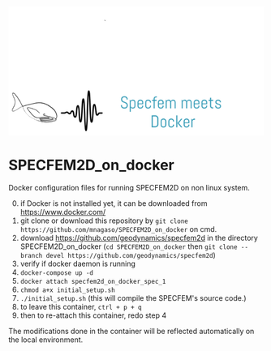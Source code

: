 ![Logo](./logo.png)

# SPECFEM2D_on_docker  

Docker configuration files for running SPECFEM2D on non linux system.  

0. if Docker is not installed yet, it can be downloaded from https://www.docker.com/  
1. git clone or download this repository by `git clone https://github.com/mnagaso/SPECFEM2D_on_docker` on cmd.     
2. download https://github.com/geodynamics/specfem2d in the directory SPECFEM2D_on_docker (`cd SPECFEM2D_on_docker` then `git clone --branch devel https://github.com/geodynamics/specfem2d`)  
3. verify if docker daemon is running  
4. `docker-compose up -d`  
5. `docker attach specfem2d_on_docker_spec_1`
6. `chmod a+x initial_setup.sh`  
7. `./initial_setup.sh` (this will compile the SPECFEM's source code.)
8. to leave this container, `ctrl + p + q`  
9. then to re-attach this container, redo step 4

The modifications done in the container will be reflected automatically on the local environment.
